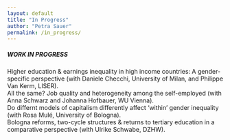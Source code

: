 ```yaml
---
layout: default
title: "In Progress"
author: "Petra Sauer"
permalink: /in_progress/
---
```


##### WORK IN PROGRESS
Higher education & earnings inequality in high income countries: A gender-specific perspective (with Daniele Checchi, University of Milan, and Philippe Van Kerm, LISER).   
All the same? Job quality and heterogeneity among the self-employed (with Anna Schwarz and Johanna Hofbauer, WU Vienna).    
Do differnt models of capitalism differently affect ‘within’ gender inequality (with Rosa Mulé, University of Bologna).   
Bologna reforms, two-cycle structures & returns to tertiary education in a comparative perspective (with Ulrike Schwabe, DZHW).  
